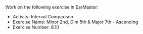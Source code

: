 Work on the following exercise in EarMaster:
- Activity: Interval Comparison
- Exercise Name: Minor 2nd, Dim 5th & Major 7th - Ascending
- Exercise Number: 8.10
